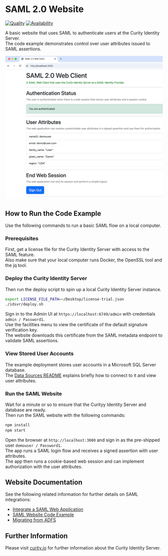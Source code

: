 # SAML 2.0 Website

[![Quality](https://img.shields.io/badge/quality-demo-red)](https://curity.io/resources/code-examples/status/)
[![Availability](https://img.shields.io/badge/availability-source-blue)](https://curity.io/resources/code-examples/status/)

A basic website that uses SAML to authenticate users at the Curity Identity Server.\
The code example demonstrates control over user attributes issued to SAML assertions.

![SAML app](app.png)

## How to Run the Code Example

Use the following commands to run a basic SAML flow on a local computer.

### Prerequisites

First, get a license file for the Curity Identity Server with access to the SAML feature.\
Also make sure that your local computer runs Docker, the OpenSSL tool and the jq tool.

### Deploy the Curity Identity Server

Then run the deploy script to spin up a local Curity Identity Server instance.

```bash
export LICENSE_FILE_PATH=~/Desktop/license-trial.json
./idsvr/deploy.sh
```

Sign in to the Admin UI at `https://localhost:6749/admin` with credentials `admin / Password1`.\
Use the facilities menu to view the certificate of the default signature verification key.\
The website downloads this certificate from the SAML metadata endpoint to validate SAML assertions.

### View Stored User Accounts

The example deployment stores user accounts in a Microsoft SQL Server database.\
The [Data Sources README](DATA-SOURCES.md) explains briefly how to connect to it and view user attributes.

### Run the SAML Website

Wait for a minute or so to ensure that the Curityy Identity Server and database are ready.\
Then run the SAML website with the following commands:

```bash
npm install
npm start
```

Open the browser at `http://localhost:3000` and sign in as the pre-shipped user `demouser / Password1`.\
The app runs a SAML login flow and receives a signed assertion with user attributes.\
The app then runs a cookie-based web session and can implement authorization with the user attributes.

## Website Documentation

See the following related information for further details on SAML integrations:

- [Integrate a SAML Web Application](https://curity.io/resources/learn/integrate-saml-website/)
- [SAML Website Code Example](https://curity.io/resources/learn/saml-website/)
- [Migrating from ADFS](https://curity.io/resources/learn/migrating-from-adfs/)

## Further Information

Please visit [curity.io](https://curity.io/) for further information about the Curity Identity Server.
